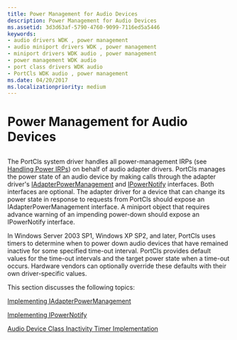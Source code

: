 ```yaml
---
title: Power Management for Audio Devices
description: Power Management for Audio Devices
ms.assetid: 3d3d63af-5790-4760-9099-7116ed5a5446
keywords:
- audio drivers WDK , power management
- audio miniport drivers WDK , power management
- miniport drivers WDK audio , power management
- power management WDK audio
- port class drivers WDK audio
- PortCls WDK audio , power management
ms.date: 04/20/2017
ms.localizationpriority: medium
---
```


# Power Management for Audio Devices


## <span id="power_management_for_audio_devices"></span><span id="POWER_MANAGEMENT_FOR_AUDIO_DEVICES"></span>


The PortCls system driver handles all power-management IRPs (see [Handling Power IRPs](https://docs.microsoft.com/windows-hardware/drivers/kernel/handling-power-irps)) on behalf of audio adapter drivers. PortCls manages the power state of an audio device by making calls through the adapter driver's [IAdapterPowerManagement](https://docs.microsoft.com/windows-hardware/drivers/ddi/portcls/nn-portcls-iadapterpowermanagement) and [IPowerNotify](https://docs.microsoft.com/windows-hardware/drivers/ddi/portcls/nn-portcls-ipowernotify) interfaces. Both interfaces are optional. The adapter driver for a device that can change its power state in response to requests from PortCls should expose an IAdapterPowerManagement interface. A miniport object that requires advance warning of an impending power-down should expose an IPowerNotify interface.

In Windows Server 2003 SP1, Windows XP SP2, and later, PortCls uses timers to determine when to power down audio devices that have remained inactive for some specified time-out interval. PortCls provides default values for the time-out intervals and the target power state when a time-out occurs. Hardware vendors can optionally override these defaults with their own driver-specific values.

This section discusses the following topics:

[Implementing IAdapterPowerManagement](implementing-iadapterpowermanagement.md)

[Implementing IPowerNotify](implementing-ipowernotify.md)

[Audio Device Class Inactivity Timer Implementation](audio-device-class-inactivity-timer-implementation.md)

 

 




